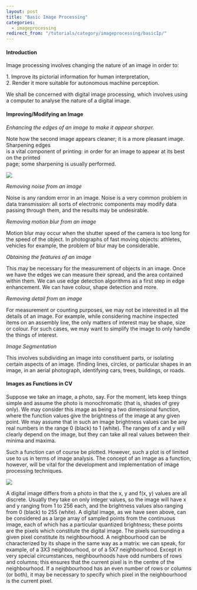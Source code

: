 ```yaml
---
layout: post
title: "Basic Image Processing"
categories:
  - imageprocessing
redirect_from: "/tutorials/category/imageprocessing/basicIp/"
---
```


#### Introduction

Image processing involves changing the nature of an image in order to:

1\. Improve its pictorial information for human interpretation,  
2\. Render it more suitable for autonomous machine perception.

We shall be concerned with digital image processing, which involves using a computer to analyse the nature of a digital image.

#### Improving/Modifying an Image

_Enhancing the edges of an image to make it appear sharper._

Note how the second image appears cleaner; it is a more pleasant image. Sharpening edges  
is a vital component of printing: in order for an image to appear at its best on the printed  
page; some sharpening is usually performed.

![][1]

_Removing noise from an image_

Noise is any random error in an image. Noise is a very common problem in data transmission: all sorts of electronic components may modify data passing through them, and the results may be undesirable.

_Removing motion blur from an image_

Motion blur may occur when the shutter speed of the camera is too long for the speed of the object. In photographs of fast moving objects: athletes, vehicles for example, the problem of blur may be considerable.

_Obtaining the features of an image_

This may be necessary for the measurement of objects in an image. Once we have the edges we can measure their spread, and the area contained within them. We can use edge detection algorithms as a first step in edge enhancement. We can have colour, shape detection and more.

_Removing detail from an image_

For measurement or counting purposes, we may not be interested in all the details of an image. For example, while considering machine inspected items on an assembly line, the only matters of interest may be shape, size or colour. For such cases, we may want to simplify the image to only handle the things of interest.

_Image Segmentation_

This involves subdividing an image into constituent parts, or isolating certain aspects of an image. (finding lines, circles, or particular shapes in an image, in an aerial photograph, identifying cars, trees, buildings, or roads.

#### Images as Functions in CV

Suppose we take an image, a photo, say. For the moment, lets keep things simple and assume the photo is monochromatic (that is, shades of grey only). We may consider this image as being a two dimensional function, where the function values give the brightness of the image at any given point. We may assume that in such an image brightness values can be any real numbers in the range 0 (black) to 1 (white). The ranges of x and y will clearly depend on the image, but they can take all real values between their minima and maxima.

Such a function can of course be plotted. However, such a plot is of limited use to us in terms of image analysis. The concept of an image as a function, however, will be vital for the development and implementation of image processing techniques.

![][2]

A digital image differs from a photo in that the x, y and f(x, y) values are all discrete. Usually they take on only integer values, so the image will have x and y ranging from 1 to 256 each, and the brightness values also ranging from 0 (black) to 255 (white). A digital image, as we have seen above, can be considered as a large array of sampled points from the continuous image, each of which has a particular quantized brightness; these points are the pixels which constitute the digital image. The pixels surrounding a given pixel constitute its neighbourhood. A neighbourhood can be characterized by its shape in the same way as a matrix: we can speak, for example, of a 3X3 neighbourhood, or of a 5X7 neighbourhood. Except in very special circumstances, neighbourhoods have odd numbers of rows and columns; this ensures that the current pixel is in the centre of the neighbourhood. If a neighbourhood has an even number of rows or columns (or both), it may be necessary to specify which pixel in the neighbourhood is the current pixel.

[1]: https://lh3.googleusercontent.com/l8PujSmD1DP7350vjuO-42RVynDQEVb8i3JOK88tAsuDHS3Y85z64DOmp3fq1b1dFGJYzs91SA6vmGCmWM4XqKDFRkfQYebYlOO6sJw74Szp9ZciByFRCqSY
[2]: https://lh5.googleusercontent.com/YaqhaisBtAsyy7LYom8uqBTvckS1xB3MtMHgFGKtK65WlKRmKsdM4Wms8QeuCjPvWxcQOOu7c2PquXl4PI7yT9jucFZgUCG0Yq2EKQy1X6OUAlIAMkk9a_i2
